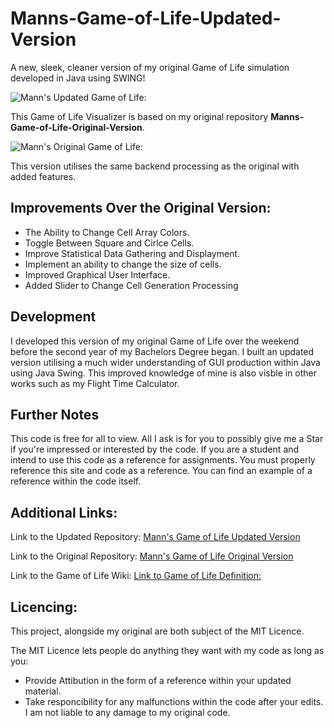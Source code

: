 # Manns-Game-of-Life-Updated-Version
A new, sleek, cleaner version of my original Game of Life simulation developed in Java using SWING!

![Mann's Updated Game of Life:](https://media.discordapp.net/attachments/334011383140188161/370884979132989451/unknown.png?width=1214&height=683)

This Game of Life Visualizer is based on my original repository **Manns-Game-of-Life-Original-Version**.

![Mann's Original Game of Life:](https://media.discordapp.net/attachments/334011383140188161/370885888198049792/unknown.png?width=1214&height=683)

This version utilises the same backend processing as the original with added features. 

## Improvements Over the Original Version:
* The Ability to Change Cell Array Colors.
* Toggle Between Square and Cirlce Cells.
* Improve Statistical Data Gathering and Displayment.
* Implement an ability to change the size of cells.
* Improved Graphical User Interface.
* Added Slider to Change Cell Generation Processing

## Development
I developed this version of my original Game of Life over the weekend before the second year of my Bachelors Degree began.
I built an updated version utilising a much wider understanding of GUI production within Java using Java Swing.
This improved knowledge of mine is also visble in other works such as my Flight Time Calculator.

## Further Notes
This code is free for all to view. All I ask is for you to possibly give me a Star if you're impressed or interested by the code.
If you are a student and intend to use this code as a reference for assignments. You must properly reference this site and code as a reference. You can find an example of a reference within the code itself.

## Additional Links:
Link to the Updated  Repository: [Mann's Game of Life Updated  Version](https://github.com/Mannjamin/Manns-Game-of-Life-Updated-Version)

Link to the Original Repository: [Mann's Game of Life Original Version](https://github.com/Mannjamin/Manns-Game-of-Life-Original-Version-)

Link to the Game of Life Wiki:   [Link to Game of Life Definition:](https://en.wikipedia.org/wiki/Conway%27s_Game_of_Life)

## Licencing:
This project, alongside my original are both subject of the MIT Licence.

The MIT Licence lets people do anything they want with my code as long as you:
* Provide Attibution in the form of a reference within your updated material.
* Take responcibility for any malfunctions within the code after your edits. I am not liable to any damage to my original code.
